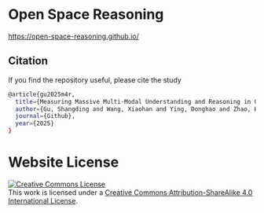 # Open Space Reasoning

https://open-space-reasoning.github.io/

## Citation
If you find the repository useful, please cite the study
``` Bash
@article{gu2025m4r,
  title={Measuring Massive Multi-Modal Understanding and Reasoning in Open Space},
  author={Gu, Shangding and Wang, Xiaohan and Ying, Donghao and Zhao, Haoyu and Yang, Runing and Li, Boyi and Jin, Ming and Pavone, Marco and Yeung-Levy, Serena and Wang, Jun and Song, Dawn and Spanos, Costas},
  journal={Github},
  year={2025}
}
```

# Website License
<a rel="license" href="http://creativecommons.org/licenses/by-sa/4.0/"><img alt="Creative Commons License" style="border-width:0" src="https://i.creativecommons.org/l/by-sa/4.0/88x31.png" /></a><br />This work is licensed under a <a rel="license" href="http://creativecommons.org/licenses/by-sa/4.0/">Creative Commons Attribution-ShareAlike 4.0 International License</a>.
